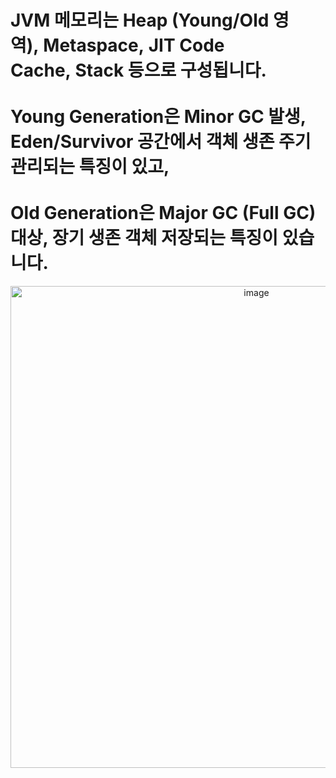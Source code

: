 <h1>
JVM 메모리는 Heap (Young/Old 영역), Metaspace, JIT Code Cache, Stack 등으로 구성됩니다. <br/><br/> 
Young Generation은 Minor GC 발생, Eden/Survivor 공간에서 객체 생존 주기 관리되는 특징이 있고, <br/><br/> 
Old Generation은 Major GC (Full GC) 대상, 장기 생존 객체 저장되는 특징이 있습니다.
</h1>

<div align="center">
  <img width="771" alt="image" src="https://github.com/user-attachments/assets/3e0c4f1a-ce25-4139-a2fc-15c966e8cb34" />
</div>
